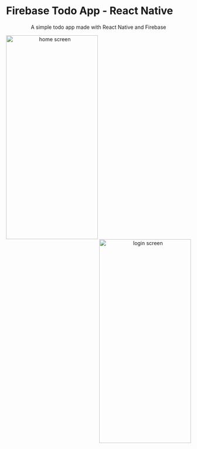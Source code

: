 # Firebase Todo App - React Native

<p align="center">A simple todo app made with React Native and Firebase</p>

<div align="center">
  <img align="left" height="555" width="250" src="https://raw.githubusercontent.com/zomeru/todo-react-native/main/assets/screenshot/home.jpg" alt="home screen" />
  <img align="right" height="555" width="250" src="https://raw.githubusercontent.com/zomeru/todo-react-native/main/assets/screenshot/login.jpg" alt="login screen" />
</div>
